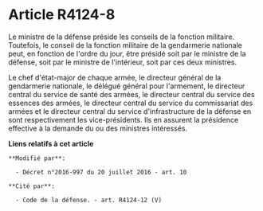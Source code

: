 # Article R4124-8

Le ministre de la défense préside les conseils de la fonction militaire. Toutefois, le conseil de la fonction militaire de la
gendarmerie nationale peut, en fonction de l'ordre du jour, être présidé soit par le ministre de la défense, soit par le
ministre de l'intérieur, soit par ces deux ministres.

Le chef d'état-major de chaque armée, le directeur général de la gendarmerie nationale, le délégué général pour l'armement,
le directeur central du service de santé des armées, le directeur central du service des essences des armées, le directeur
central du service du commissariat des armées et le directeur central du service d'infrastructure de la défense en sont
respectivement les vice-présidents. Ils en assurent la présidence effective à la demande du ou des ministres intéressés.

**Liens relatifs à cet article**

	**Modifié par**:

	  - Décret n°2016-997 du 20 juillet 2016 - art. 10

	**Cité par**:

	  - Code de la défense. - art. R4124-12 (V)

